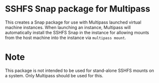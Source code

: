 # SSHFS Snap package for Multipass

This creates a Snap package for use with Multipass launched virtual machine
instances.  When launching an instance, Multipass will automatically install
the SSHFS Snap in the instance for allowing mounts from the host machine into
the instance via `multipass mount`.

# Note

This package is not intended to be used for stand-alone SSHFS mounts on a system.
Only Multipass should be used for this.
